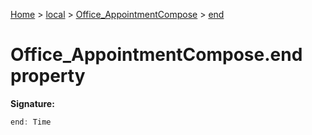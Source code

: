 [Home](./index) &gt; [local](local.md) &gt; [Office\_AppointmentCompose](local.office_appointmentcompose.md) &gt; [end](local.office_appointmentcompose.end.md)

# Office\_AppointmentCompose.end property


**Signature:**
```javascript
end: Time
```

